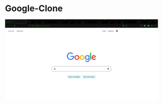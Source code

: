 # Google-Clone

![cover](https://github.com/Alejandra-Lopez17/Google-Clone/blob/Alejandra-Lopez17/Google-Clone/image/Google.png)
